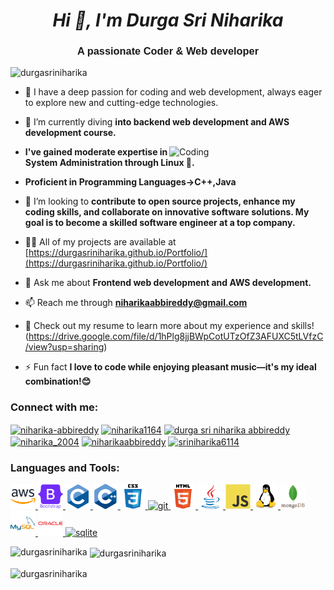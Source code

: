 
<h1 align="center"><i>Hi 👋, I'm Durga Sri Niharika</i></h1>
<h3  align="center" style="font-family: Arial, sans-serif;">A passionate Coder & Web developer</h3>


 


<p align="left"> <img src="https://komarev.com/ghpvc/?username=durgasriniharika&label=Profile%20views&color=0e75b6&style=flat" alt="durgasriniharika" /> </p>



- 👀 I have a deep passion for coding and web development, always eager to explore new and cutting-edge technologies.

- 🌱 I’m currently diving **into backend web development and AWS development course.**
<img align="right" alt="Coding" width="250" src="https://media.giphy.com/media/PmAjqmm4beKervYzFr/giphy.gif">

- **I've gained moderate expertise in System Administration through Linux 🐧.**
  
- **Proficient in Programming Languages->C++,Java** 

- 🤝 I’m looking to **contribute to open source projects, enhance my coding skills, and collaborate on innovative software solutions. My goal is to become a skilled software engineer at a top company.**

- 👨‍💻 All of my projects are available at [https://durgasriniharika.github.io/Portfolio/](https://durgasriniharika.github.io/Portfolio/)

- 💬 Ask me about **Frontend web development and AWS development.**

- 📫 Reach me through **niharikaabbireddy@gmail.com**

- 📄 Check out my resume to learn more about my experience and skills!         (https://drive.google.com/file/d/1hPlg8jjBWpCotUTzOfZ3AFUXC5tLVfzC/view?usp=sharing)

- ⚡ Fun fact **I love to code while enjoying pleasant music—it's my ideal combination!😊**

<h3 align="left">Connect with me:</h3>
<p align="left">
<a href="https://linkedin.com/in/niharika-abbireddy" target="blank"><img align="center" src="https://raw.githubusercontent.com/rahuldkjain/github-profile-readme-generator/master/src/images/icons/Social/linked-in-alt.svg" alt="niharika-abbireddy" height="30" width="40" /></a>
<a href="https://www.codechef.com/users/niharika1164" target="blank"><img align="center" src="https://cdn.jsdelivr.net/npm/simple-icons@3.1.0/icons/codechef.svg" alt="niharika1164" height="30" width="40" /></a>
<a href="https://www.hackerrank.com/durga sri niharika abbireddy" target="blank"><img align="center" src="https://raw.githubusercontent.com/rahuldkjain/github-profile-readme-generator/master/src/images/icons/Social/hackerrank.svg" alt="durga sri niharika abbireddy" height="30" width="40" /></a>
<a href="https://codeforces.com/profile/niharika_2004" target="blank"><img align="center" src="https://raw.githubusercontent.com/rahuldkjain/github-profile-readme-generator/master/src/images/icons/Social/codeforces.svg" alt="niharika_2004" height="30" width="40" /></a>
<a href="https://www.leetcode.com/niharikaabbireddy" target="blank"><img align="center" src="https://raw.githubusercontent.com/rahuldkjain/github-profile-readme-generator/master/src/images/icons/Social/leet-code.svg" alt="niharikaabbireddy" height="30" width="40" /></a>
<a href="https://auth.geeksforgeeks.org/user/sriniharika6114" target="blank"><img align="center" src="https://raw.githubusercontent.com/rahuldkjain/github-profile-readme-generator/master/src/images/icons/Social/geeks-for-geeks.svg" alt="sriniharika6114" height="30" width="40" /></a>
</p>

<h3 align="left">Languages and Tools:</h3>
<p align="left"> <a href="https://aws.amazon.com" target="_blank" rel="noreferrer"> <img src="https://raw.githubusercontent.com/devicons/devicon/master/icons/amazonwebservices/amazonwebservices-original-wordmark.svg" alt="aws" width="40" height="40"/> </a> <a href="https://getbootstrap.com" target="_blank" rel="noreferrer"> <img src="https://raw.githubusercontent.com/devicons/devicon/master/icons/bootstrap/bootstrap-plain-wordmark.svg" alt="bootstrap" width="40" height="40"/> </a> <a href="https://www.cprogramming.com/" target="_blank" rel="noreferrer"> <img src="https://raw.githubusercontent.com/devicons/devicon/master/icons/c/c-original.svg" alt="c" width="40" height="40"/> </a> <a href="https://www.w3schools.com/cpp/" target="_blank" rel="noreferrer"> <img src="https://raw.githubusercontent.com/devicons/devicon/master/icons/cplusplus/cplusplus-original.svg" alt="cplusplus" width="40" height="40"/> </a> <a href="https://www.w3schools.com/css/" target="_blank" rel="noreferrer"> <img src="https://raw.githubusercontent.com/devicons/devicon/master/icons/css3/css3-original-wordmark.svg" alt="css3" width="40" height="40"/> </a> <a href="https://git-scm.com/" target="_blank" rel="noreferrer"> <img src="https://www.vectorlogo.zone/logos/git-scm/git-scm-icon.svg" alt="git" width="40" height="40"/> </a> <a href="https://www.w3.org/html/" target="_blank" rel="noreferrer"> <img src="https://raw.githubusercontent.com/devicons/devicon/master/icons/html5/html5-original-wordmark.svg" alt="html5" width="40" height="40"/> </a> <a href="https://www.java.com" target="_blank" rel="noreferrer"> <img src="https://raw.githubusercontent.com/devicons/devicon/master/icons/java/java-original.svg" alt="java" width="40" height="40"/> </a> <a href="https://developer.mozilla.org/en-US/docs/Web/JavaScript" target="_blank" rel="noreferrer"> <img src="https://raw.githubusercontent.com/devicons/devicon/master/icons/javascript/javascript-original.svg" alt="javascript" width="40" height="40"/> </a> <a href="https://www.linux.org/" target="_blank" rel="noreferrer"> <img src="https://raw.githubusercontent.com/devicons/devicon/master/icons/linux/linux-original.svg" alt="linux" width="40" height="40"/> </a> <a href="https://www.mongodb.com/" target="_blank" rel="noreferrer"> <img src="https://raw.githubusercontent.com/devicons/devicon/master/icons/mongodb/mongodb-original-wordmark.svg" alt="mongodb" width="40" height="40"/> </a> <a href="https://www.mysql.com/" target="_blank" rel="noreferrer"> <img src="https://raw.githubusercontent.com/devicons/devicon/master/icons/mysql/mysql-original-wordmark.svg" alt="mysql" width="40" height="40"/> </a> <a href="https://www.oracle.com/" target="_blank" rel="noreferrer"> <img src="https://raw.githubusercontent.com/devicons/devicon/master/icons/oracle/oracle-original.svg" alt="oracle" width="40" height="40"/> </a> <a href="https://www.sqlite.org/" target="_blank" rel="noreferrer"> <img src="https://www.vectorlogo.zone/logos/sqlite/sqlite-icon.svg" alt="sqlite" width="40" height="40"/> </a> </p>


<p><img align="left" src="https://github-readme-stats.vercel.app/api/top-langs?username=durgasriniharika&show_icons=true&locale=en&layout=compact" alt="durgasriniharika" /></p>

<p>&nbsp;<img align="center" src="https://github-readme-stats.vercel.app/api?username=durgasriniharika&show_icons=true&locale=en" alt="durgasriniharika" /></p>

<p><img align="center" src="https://github-readme-streak-stats.herokuapp.com/?user=durgasriniharika&" alt="durgasriniharika" /></p>
